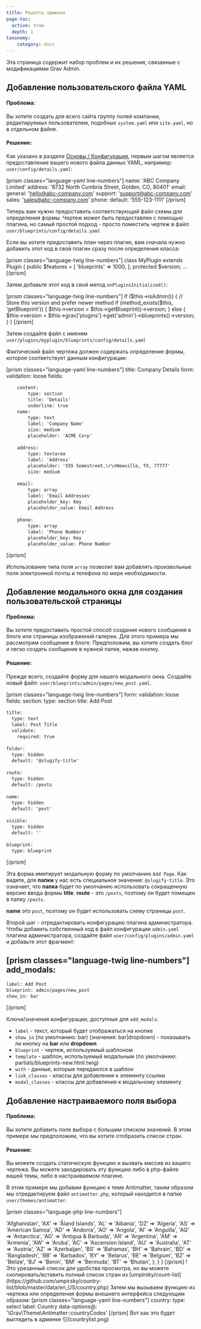```yaml
---
title: Рецепты админки
page-toc:
  active: true
  depth: 1
taxonomy:
    category: docs
---
```


Эта страница содержит набор проблем и их решения, связанные с модификациями Grav Admin.

## Добавление пользовательского файла YAML

#### Проблема:

Вы хотите создать для всего сайта группу полей компании, редактируемых пользователем, подобных `system.yaml` или `site.yaml`, но в отдельном файле.

#### Решение:

Как указано в разделе [Основы / Конфигурация](/basics/grav-configuration#other-configuration-settings-and-files), первым шагом является предоставление вашего нового файла данных YAML, например: `user/config/details.yaml`:

[prism classes="language-yaml line-numbers"]
name: 'ABC Company Limited'
address: '8732 North Cumbria Street, Golden, CO, 80401'
email:
  general: 'hello@abc-company.com'
  support: 'support@abc-company.com'
  sales: 'sales@abc-company.com'
phone:
  default: '555-123-1111'
[/prism]

Теперь вам нужно предоставить соответствующий файл схемы для определения формы. Чертеж может быть предоставлен с помощью плагина, но самый простой подход - просто поместить чертеж в файл: `user/blueprints/config/details.yaml`

Если вы хотите предоставить план через плагин, вам сначала нужно добавить этот код в свой плагин сразу после определения класса:

[prism classes="language-twig line-numbers"]
class MyPlugin extends Plugin
{
    public $features = [
        'blueprints' => 1000,
    ];
    protected $version;
    ...
[/prism]

Затем добавьте этот код в свой метод `onPluginsInitialized()`:

[prism classes="language-twig line-numbers"]
if ($this->isAdmin()) {
    // Store this version and prefer newer method
    if (method_exists($this, 'getBlueprint')) {
        $this->version = $this->getBlueprint()->version;
    } else {
        $this->version = $this->grav['plugins']->get('admin')->blueprints()->version;
    }
}
[/prism]

Затем создайте файл с именем `user/plugins/myplugin/blueprints/config/details.yaml`

Фактический файл чертежа должен содержать определение формы, которое соответствует данным конфигурации:

[prism classes="language-yaml line-numbers"]
title: Company Details
form:
    validation: loose
    fields:

        content:
            type: section
            title: 'Details'
            underline: true
        name:
            type: text
            label: 'Company Name'
            size: medium
            placeholder: 'ACME Corp'

        address:
            type: textarea
            label: 'Address'
            placeholder: '555 Somestreet,\r\nNewville, TX, 77777'
            size: medium

        email:
            type: array
            label: 'Email Addresses'
            placeholder_key: Key
            placeholder_value: Email Address

        phone:
            type: array
            label: 'Phone Numbers'
            placeholder_key: Key
            placeholder_value: Phone Number
[/prism]

Использование типа поля `array` позволит вам добавлять произвольные поля электронной почты и телефона по мере необходимости.

## Добавление модального окна для создания пользовательской страницы

#### Проблема:

Вы хотите предоставить простой способ создания нового сообщения в блоге или страницы изображений галереи. Для этого примера мы рассмотрим сообщение в блоге. Предположим, вы хотите создать блог и легко создать сообщение в нужной папке, нажав кнопку.

#### Решение:

Прежде всего, создайте форму для нашего модального окна. Создайте новый файл: `user/blueprints/admin/pages/new_post.yaml`.

[prism classes="language-twig line-numbers"]
form:
  validation: loose
  fields:
    section:
        type: section
        title: Add Post

    title:
      type: text
      label: Post Title
      validate:
        required: true

    folder:
      type: hidden
      default: '@slugify-title'

    route:
      type: hidden
      default: /posts

    name:
      type: hidden
      default: 'post'

    visible:
      type: hidden
      default: ''

    blueprint:
      type: blueprint
[/prism]

Эта форма имитирует модальную форму по умолчанию `Add Page`. Как видите, для **папки** у нас есть специальное значение: `@slugify-title`. Это означает, что **папка** будет по умолчанию использовать сокращенную версию ввода формы **title**. **route** - это `/posts`, поэтому он будет помещен в папку `/posts`.

**name** это `post`, поэтому он будет использовать схему страницы `post`.

Второй шаг - отредактировать конфигурацию плагина администратора. Чтобы добавить собственный код в файл конфигурации `admin.yaml` плагина администратора, создайте файл `user/config/plugins/admin.yaml` и добавьте этот фрагмент:

[prism classes="language-twig line-numbers"]
add_modals:
  -
    label: Add Post
    blueprint: admin/pages/new_post
    show_in: bar
[/prism]

Ключи/значения конфигурации, доступные для `add_modals`:

- `label` - текст, который будет отображаться на кнопке
- `show_in` (по умолчанию: bar) (значения: bar|dropdown) - показывать ли кнопку на **bar** или **dropdown**
- `blueprint` - чертеж, используемый шаблоном
- `template` - шаблон, используемый модальным (по умолчанию: partials/blueprints-new.html.twig)
- `with` - данные, которые передаются в шаблон
- `link_classes` - классы для добавления к элементу ссылки
- `modal_classes` - классы для добавления к модальному элементу

## Добавление настраиваемого поля выбора

#### Проблема:

Вы хотите добавить поле выбора с большим списком значений. В этом примере мы предположим, что вы хотите отобразить список стран.

#### Решение:

Вы можете создать статическую функцию и вызвать массив из вашего чертежа. Вы можете закодировать эту функцию либо в php-файле вашей темы, либо в настраиваемом плагине.

В этом примере мы добавим функцию к теме Antimatter, таким образом мы отредактируем файл `antimatter.php`, который находится в папке `user/themes/antimatter`.

[prism classes="language-php line-numbers"]
<?php
namespace Grav\Theme;

use Grav\Common\Theme;

class Antimatter extends Theme
{
    public static function countryCodes()
    {
        return array (
            'AF' => 'Afghanistan',
            'AX' => 'Åland Islands',
            'AL' => 'Albania',
            'DZ' => 'Algeria',
            'AS' => 'American Samoa',
            'AD' => 'Andorra',
            'AO' => 'Angola',
            'AI' => 'Anguilla',
            'AQ' => 'Antarctica',
            'AG' => 'Antigua & Barbuda',
            'AR' => 'Argentina',
            'AM' => 'Armenia',
            'AW' => 'Aruba',
            'AC' => 'Ascension Island',
            'AU' => 'Australia',
            'AT' => 'Austria',
            'AZ' => 'Azerbaijan',
            'BS' => 'Bahamas',
            'BH' => 'Bahrain',
            'BD' => 'Bangladesh',
            'BB' => 'Barbados',
            'BY' => 'Belarus',
            'BE' => 'Belgium',
            'BZ' => 'Belize',
            'BJ' => 'Benin',
            'BM' => 'Bermuda',
            'BT' => 'Bhutan',
        );
    }
}
[/prism]



! Это урезанный список для удобства просмотра, но вы можете скопировать/вставить полный список стран из [<i class="fa fa-github"></i>umpirsky/count-list](https://github.com/umpirsky/country-list/blob/master/data/en_US/country.php)

Затем мы вызываем функцию из чертежа или определения формы внешнего интерфейса следующим образом:

[prism classes="language-yaml line-numbers"]
country:
  type: select
  label: Country
  data-options@: '\Grav\Theme\Antimatter::countryCodes'
[/prism]

Вот как это будет выглядеть в админке

![](countrylist.png)
